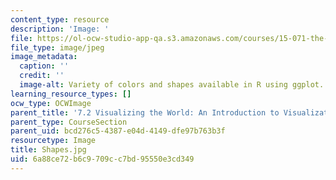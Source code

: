 ```yaml
---
content_type: resource
description: 'Image: '
file: https://ol-ocw-studio-app-qa.s3.amazonaws.com/courses/15-071-the-analytics-edge-spring-2017/6a88ce72b6c9709cc7bd95550e3cd349_Shapes.jpg
file_type: image/jpeg
image_metadata:
  caption: ''
  credit: ''
  image-alt: Variety of colors and shapes available in R using ggplot.
learning_resource_types: []
ocw_type: OCWImage
parent_title: '7.2 Visualizing the World: An Introduction to Visualization'
parent_type: CourseSection
parent_uid: bcd276c5-4387-e04d-4149-dfe97b763b3f
resourcetype: Image
title: Shapes.jpg
uid: 6a88ce72-b6c9-709c-c7bd-95550e3cd349
---
```


